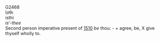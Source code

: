 G2468  
ἴσθι  
isthi  
*is‘-thee*  
Second person imperative present of [1510](g1510) *be* thou: - + agree,
be, X give thyself wholly to.  
